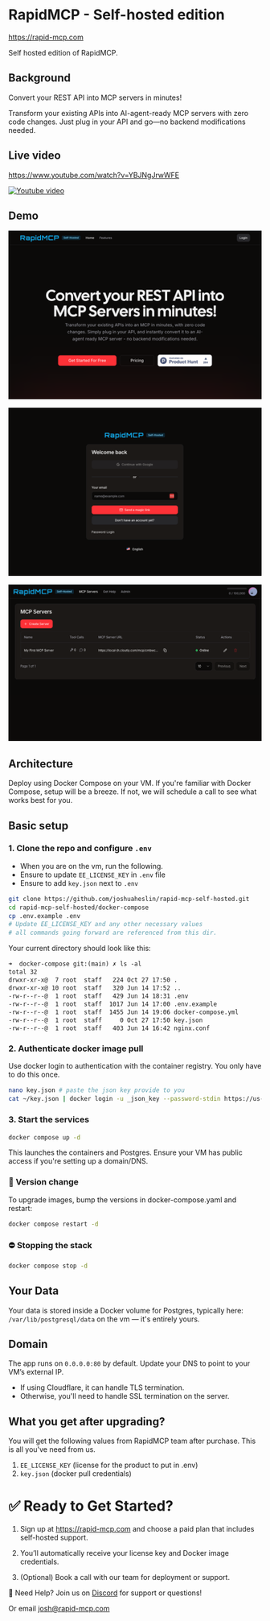 # RapidMCP - Self-hosted edition

https://rapid-mcp.com

Self hosted edition of RapidMCP. 

## Background

Convert your REST API into MCP servers in minutes!

Transform your existing APIs into AI-agent-ready MCP servers with zero code changes. Just plug in your API and go—no backend modifications needed.

## Live video

https://www.youtube.com/watch?v=YBJNgJrwWFE

[![Youtube video](https://img.youtube.com/vi/YBJNgJrwWFE/0.jpg)](https://www.youtube.com/watch?v=YBJNgJrwWFE)

## Demo

![Home](/assets/screen-1.png)

![Login](/assets/screen-2.png)

![Severs](/assets/screen-3.png)




## Architecture

Deploy using Docker Compose on your VM. If you're familiar with Docker Compose, setup will be a breeze. If not, we will schedule a call to see what works best for you.

## Basic setup

### 1. Clone the repo and configure `.env`

- When you are on the vm, run the following.
- Ensure to update `EE_LICENSE_KEY` in `.env` file
- Ensure to add `key.json` next to `.env`

```bash
git clone https://github.com/joshuaheslin/rapid-mcp-self-hosted.git
cd rapid-mcp-self-hosted/docker-compose
cp .env.example .env
# Update EE_LICENSE_KEY and any other necessary values
# all commands going forward are referenced from this dir.
```

Your current directory should look like this:

```
➜  docker-compose git:(main) ✗ ls -al
total 32
drwxr-xr-x@  7 root  staff   224 Oct 27 17:50 .
drwxr-xr-x@ 10 root  staff   320 Jun 14 17:52 ..
-rw-r--r--@  1 root  staff   429 Jun 14 18:31 .env
-rw-r--r--@  1 root  staff  1017 Jun 14 17:00 .env.example
-rw-r--r--@  1 root  staff  1455 Jun 14 19:06 docker-compose.yml
-rw-r--r--@  1 root  staff     0 Oct 27 17:50 key.json
-rw-r--r--@  1 root  staff   403 Jun 14 16:42 nginx.conf
```

### 2. Authenticate docker image pull

Use docker login to authentication with the container registry. You only have to do this once.

```bash
nano key.json # paste the json key provide to you
cat ~/key.json | docker login -u _json_key --password-stdin https://us-central1-docker.pkg.dev
```

### 3. Start the services

```bash
docker compose up -d
```

This launches the containers and Postgres.
Ensure your VM has public access if you're setting up a domain/DNS.

### 🔁 Version change 

To upgrade images, bump the versions in docker-compose.yaml and restart:

```bash
docker compose restart -d
```


### ⛔ Stopping the stack

```bash
docker compose stop -d
```


## Your Data

Your data is stored inside a Docker volume for Postgres, typically here:
`/var/lib/postgresql/data` on the vm — it's entirely yours.


## Domain

The app runs on `0.0.0.0:80` by default.
Update your DNS to point to your VM’s external IP.

- If using Cloudflare, it can handle TLS termination.
- Otherwise, you'll need to handle SSL termination on the server.


## What you get after upgrading?

You will get the following values from RapidMCP team after purchase. This is all you've need from us.

1) `EE_LICENSE_KEY` (license for the product to put in .env)
2) `key.json`  (docker pull credentials)

# ✅ Ready to Get Started?

1. Sign up at https://rapid-mcp.com and choose a paid plan that includes self-hosted support.

2. You’ll automatically receive your license key and Docker image credentials.

3. (Optional) Book a call with our team for deployment or support.


👋 Need Help? Join us on <a href="https://discord.com/invite/uWnVNj9QEQ">Discord</a> for support or questions!

Or email josh@rapid-mcp.com

